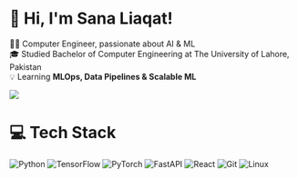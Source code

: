 # 👋 Hi, I'm Sana Liaqat!
👨‍💻 Computer Engineer, passionate about AI & ML<br/>
🎓 Studied Bachelor of Computer Engineering at The University of Lahore, Pakistan<br/>
💡 Learning **MLOps, Data Pipelines & Scalable ML**<br/>

<!-- GitHub stats -->
![](https://github-readme-stats.vercel.app/api?username=yourusername&theme=radical&hide_border=false&include_all_commits=true&count_private=true)<br/>

# 💻 Tech Stack
![Python](https://img.shields.io/badge/python-3670A0?style=for-the-badge&logo=python&logoColor=ffdd54)
![TensorFlow](https://img.shields.io/badge/tensorflow-%23FF6F00.svg?style=for-the-badge&logo=tensorflow&logoColor=white)
![PyTorch](https://img.shields.io/badge/pytorch-%23EE4C2C.svg?style=for-the-badge&logo=pytorch&logoColor=white)
![FastAPI](https://img.shields.io/badge/FastAPI-009688?style=for-the-badge&logo=fastapi&logoColor=white)
![React](https://img.shields.io/badge/react-%2320232a.svg?style=for-the-badge&logo=react&logoColor=%2361DAFB)
![Git](https://img.shields.io/badge/git-%23F05033.svg?style=for-the-badge&logo=git&logoColor=white)
![Linux](https://img.shields.io/badge/linux-%23FCC624.svg?style=for-the-badge&logo=linux&logoColor=black)

